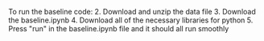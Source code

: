 To run the baseline code:
2. Download and unzip the data file
3. Download the baseline.ipynb
4. Download all of the necessary libraries for python
5. Press "run" in the baseline.ipynb file and it should all run smoothly
